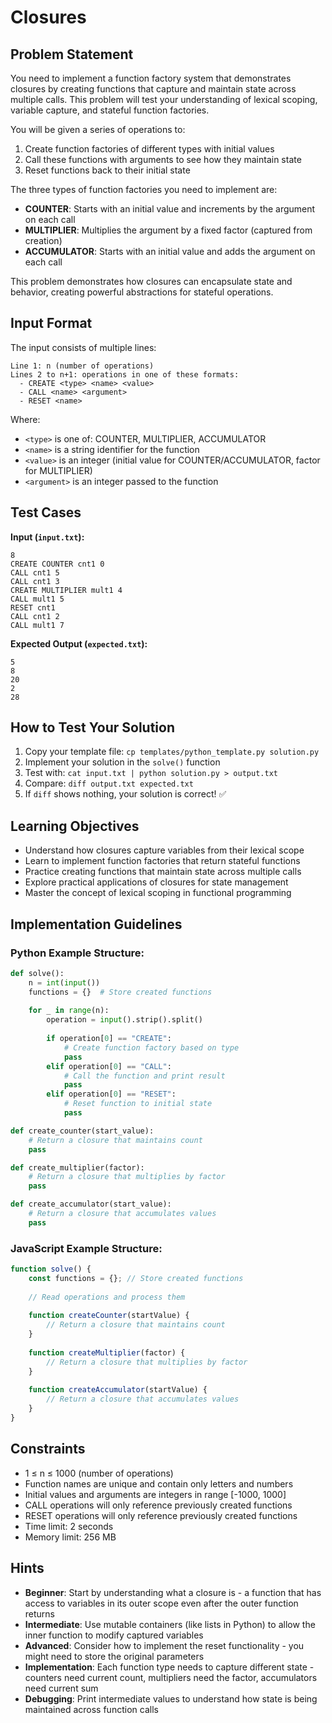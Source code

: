 # Closures

## Problem Statement

You need to implement a function factory system that demonstrates closures by creating functions that capture and maintain state across multiple calls. This problem will test your understanding of lexical scoping, variable capture, and stateful function factories.

You will be given a series of operations to:
1. Create function factories of different types with initial values
2. Call these functions with arguments to see how they maintain state
3. Reset functions back to their initial state

The three types of function factories you need to implement are:
- **COUNTER**: Starts with an initial value and increments by the argument on each call
- **MULTIPLIER**: Multiplies the argument by a fixed factor (captured from creation)
- **ACCUMULATOR**: Starts with an initial value and adds the argument on each call

This problem demonstrates how closures can encapsulate state and behavior, creating powerful abstractions for stateful operations.

## Input Format

The input consists of multiple lines:
```
Line 1: n (number of operations)
Lines 2 to n+1: operations in one of these formats:
  - CREATE <type> <name> <value>
  - CALL <name> <argument>
  - RESET <name>
```

Where:
- `<type>` is one of: COUNTER, MULTIPLIER, ACCUMULATOR
- `<name>` is a string identifier for the function
- `<value>` is an integer (initial value for COUNTER/ACCUMULATOR, factor for MULTIPLIER)
- `<argument>` is an integer passed to the function

## Test Cases
**Input (`input.txt`):**
```
8
CREATE COUNTER cnt1 0
CALL cnt1 5
CALL cnt1 3
CREATE MULTIPLIER mult1 4
CALL mult1 5
RESET cnt1
CALL cnt1 2
CALL mult1 7
```

**Expected Output (`expected.txt`):**
```
5
8
20
2
28
```

## How to Test Your Solution
1. Copy your template file: `cp templates/python_template.py solution.py`
2. Implement your solution in the `solve()` function
3. Test with: `cat input.txt | python solution.py > output.txt`
4. Compare: `diff output.txt expected.txt`
5. If `diff` shows nothing, your solution is correct! ✅

## Learning Objectives
- Understand how closures capture variables from their lexical scope
- Learn to implement function factories that return stateful functions
- Practice creating functions that maintain state across multiple calls
- Explore practical applications of closures for state management
- Master the concept of lexical scoping in functional programming

## Implementation Guidelines

### Python Example Structure:
```python
def solve():
    n = int(input())
    functions = {}  # Store created functions
    
    for _ in range(n):
        operation = input().strip().split()
        
        if operation[0] == "CREATE":
            # Create function factory based on type
            pass
        elif operation[0] == "CALL":
            # Call the function and print result
            pass
        elif operation[0] == "RESET":
            # Reset function to initial state
            pass

def create_counter(start_value):
    # Return a closure that maintains count
    pass

def create_multiplier(factor):
    # Return a closure that multiplies by factor
    pass

def create_accumulator(start_value):
    # Return a closure that accumulates values
    pass
```

### JavaScript Example Structure:
```javascript
function solve() {
    const functions = {}; // Store created functions
    
    // Read operations and process them
    
    function createCounter(startValue) {
        // Return a closure that maintains count
    }
    
    function createMultiplier(factor) {
        // Return a closure that multiplies by factor
    }
    
    function createAccumulator(startValue) {
        // Return a closure that accumulates values
    }
}
```

## Constraints
- 1 ≤ n ≤ 1000 (number of operations)
- Function names are unique and contain only letters and numbers
- Initial values and arguments are integers in range [-1000, 1000]
- CALL operations will only reference previously created functions
- RESET operations will only reference previously created functions
- Time limit: 2 seconds
- Memory limit: 256 MB

## Hints
- **Beginner**: Start by understanding what a closure is - a function that has access to variables in its outer scope even after the outer function returns
- **Intermediate**: Use mutable containers (like lists in Python) to allow the inner function to modify captured variables
- **Advanced**: Consider how to implement the reset functionality - you might need to store the original parameters
- **Implementation**: Each function type needs to capture different state - counters need current count, multipliers need the factor, accumulators need current sum
- **Debugging**: Print intermediate values to understand how state is being maintained across function calls
